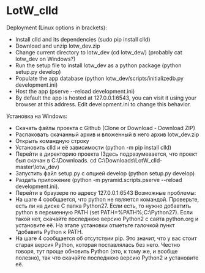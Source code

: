 # LotW_clld
Deployment (Linux options in brackets):
- Install clld and its dependencies (sudo pip install clld)
- Download and unzip lotw_dev.zip
- Change current directory to lotw_dev (cd lotw_dev/) (probably cat lotw_dev on Windows?)
- Run the setup file to install lotw_dev as a python package (python setup.py develop)
- Populate the app database (python lotw_dev/scripts/initializedb.py development.ini)
- Host the app (pserve --reload development.ini)
- By default the app is hosted at 127.0.0.1:6543, you can visit it using your browser at this address. Edit development.ini to change this behavior.

Установка на Windows:
- Скачать файлы проекта с Github (Clone or Download - Download ZIP)
- Распаковать скачанный архив и вложенный в него архив lotw_dev.zip
- Открыть командную строку
- Установить clld и её зависимости (python -m pip install clld)
- Перейти в директорию проекта (Здесь подразумевается, что проект был скачан в С:\Downloads. cd C:\Downloads\LotW_clld-master\lotw_dev)
- Запустить файл setup.py с опцией develop (python setup.py develop)
- Раздать приложение (python -m pyramid.scripts.pserve --reload development.ini).
- Перейти в браузере по адресу 127.0.0.1:6543
Возможные проблемы:
- На шаге 4 сообщается, что python не является командой. Проверьте, есть ли на диске C папка Python27. Если есть, то нужно добавтить python в переменную PATH (set PATH=%PATH%;C:\Python27). Если такой нет, скачайте последнюю версию Python2 с сайта python.org и установите её. На этапе установки отметьте галочкой пункт "добавить Python к PATH.
- На шаге 4 сообщается об отсутствии pip. Это значит, что у вас стоит старая версия Python, которая поставлялась без него. Честно говоря, тут проще обновить Python (это, к тому же, и вообще полезно), так что скачайте последнюю версию Python2 и установите её.
